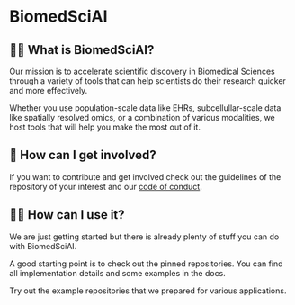 # BiomedSciAI 
## 🙋‍♀️ What is BiomedSciAI?

Our mission is to accelerate scientific discovery in Biomedical Sciences through
 a variety of tools that can help scientists do their research quicker and more 
 effectively.

Whether you use population-scale data like EHRs, subcellullar-scale data like 
spatially resolved omics, or a combination of various modalities, we host tools 
that will help you make the most out of it. 

## 🌈 How can I get involved?

If you want to contribute and get involved check out the guidelines 
of the repository of your interest and our [code of conduct](https://github.com/BiomedSciAI/.github/blob/main/profile/code_of_conduct.md).


## 👩‍💻 How can I use it?

We are just getting started but there is already plenty of stuff you can do with
BiomedSciAI.

A good starting point is to check out the pinned repositories. You can find all 
implementation details and some examples in the docs.

Try out the example repositories that we prepared for various applications.

<!--
## Gallery

|Machine learning workflows|Model evaluation|
|:-:|:-:|
|[<img src="https://github.com/BiomedSciAI/fuse-med-ml/raw/master/fuse/doc/FuseMedML-logo.png" width="200">](https://github.com/BiomedSciAI/fuse-med-ml)|[<img src="https://github.com/BiomedSciAI/fuse-med-ml/raw/master/fuse/doc/FuseMedML-logo.png" width="200">](https://github.com/BiomedSciAI/fuse-med-ml)|
[<img src="https://github.com/BiomedSciAI/DPM360/raw/main/docs/resources/png/dpm360v2.png" width="200">](https://github.com/BiomedSciAI/DPM360)
|**Medical image processing**| **Computational pathology** |
|[<img src="https://github.com/BiomedSciAI/fuse-med-ml/raw/master/fuse/doc/FuseMedML-logo.png" width="200">](https://github.com/BiomedSciAI/fuse-med-ml)|[<img src="https://raw.githubusercontent.com/histocartography/histocartography/main/docs/_static/logo_large.png" width="200">](https://github.com/BiomedSciAI/histocartography)|
|[<img src="https://raw.githubusercontent.com/histocartography/histocartography/main/docs/_static/logo_large.png" width="200">](https://github.com/BiomedSciAI/histocartography)|
|**Graph representations and explainability**|**Survival analysis**|
|[<img src="https://raw.githubusercontent.com/histocartography/histocartography/main/docs/_static/logo_large.png" width="200">](https://github.com/BiomedSciAI/histocartography)|[<img src="https://github.com/BiomedSciAI/DPM360/raw/main/docs/resources/png/dpm360v2.png" width="200">](https://github.com/BiomedSciAI/DPM360)|

-->
